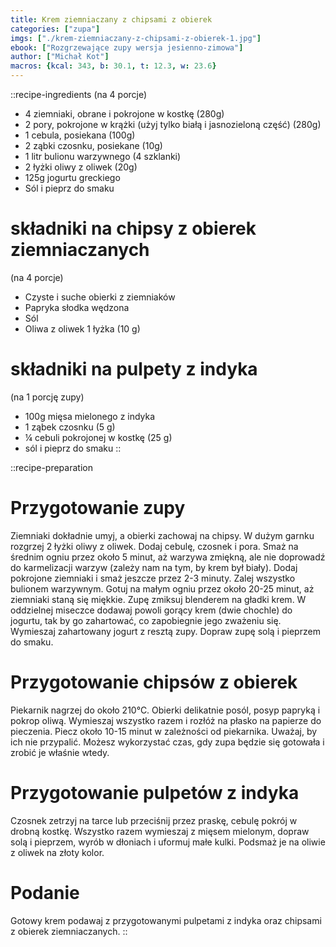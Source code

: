 ```yaml
---
title: Krem ziemniaczany z chipsami z obierek
categories: ["zupa"]
imgs: ["./krem-ziemniaczany-z-chipsami-z-obierek-1.jpg"]
ebook: ["Rozgrzewające zupy wersja jesienno-zimowa"]
author: ["Michał Kot"]
macros: {kcal: 343, b: 30.1, t: 12.3, w: 23.6}
---
```


<!-- [Bulion-warzywny](/bulion-warzywny) -->

::recipe-ingredients
(na 4 porcje)
- 4 ziemniaki, obrane i pokrojone w kostkę (280g)
- 2 pory, pokrojone w krążki (użyj tylko białą i jasnozieloną część) (280g)
- 1 cebula, posiekana (100g)
- 2 ząbki czosnku, posiekane (10g)
- 1 litr bulionu warzywnego (4 szklanki)
- 2 łyżki oliwy z oliwek (20g)
- 125g jogurtu greckiego
- Sól i pieprz do smaku

# składniki na chipsy z obierek ziemniaczanych
(na 4 porcje)
- Czyste i suche obierki z ziemniaków
- Papryka słodka wędzona
- Sól
- Oliwa z oliwek 1 łyżka (10 g)

# składniki na pulpety z indyka
(na 1 porcję zupy)
- 100g mięsa mielonego z indyka
- 1 ząbek czosnku (5 g)
- ¼ cebuli pokrojonej w kostkę (25 g)
- sól i pieprz do smaku
::

::recipe-preparation
# Przygotowanie zupy
Ziemniaki dokładnie umyj, a obierki zachowaj na chipsy.
W dużym garnku rozgrzej 2 łyżki oliwy z oliwek. Dodaj cebulę, czosnek i pora.
Smaż na średnim ogniu przez około 5 minut, aż warzywa zmiękną, ale nie doprowadź do karmelizacji warzyw (zależy nam na tym, by krem był biały).
Dodaj pokrojone ziemniaki i smaż jeszcze przez 2-3 minuty. Zalej wszystko bulionem warzywnym.
Gotuj na małym ogniu przez około 20-25 minut, aż ziemniaki staną się miękkie.
Zupę zmiksuj blenderem na gładki krem. W oddzielnej miseczce dodawaj powoli gorący krem (dwie chochle) do jogurtu, tak by go zahartować, co zapobiegnie jego zważeniu się. Wymieszaj zahartowany jogurt z resztą zupy.
Dopraw zupę solą i pieprzem do smaku.

# Przygotowanie chipsów z obierek
Piekarnik nagrzej do około 210°C.
Obierki delikatnie posól, posyp papryką i pokrop oliwą. Wymieszaj wszystko razem i rozłóż na płasko na papierze do pieczenia.
Piecz około 10-15 minut w zależności od piekarnika. Uważaj, by ich nie przypalić. Możesz wykorzystać czas, gdy zupa będzie się gotowała i zrobić je właśnie wtedy.

# Przygotowanie pulpetów z indyka
Czosnek zetrzyj na tarce lub przeciśnij przez praskę, cebulę pokrój w drobną kostkę.
Wszystko razem wymieszaj z mięsem mielonym, dopraw solą i pieprzem, wyrób w dłoniach i uformuj małe kulki.
Podsmaż je na oliwie z oliwek na złoty kolor.

# Podanie
Gotowy krem podawaj z przygotowanymi pulpetami z indyka oraz chipsami z obierek ziemniaczanych.
::